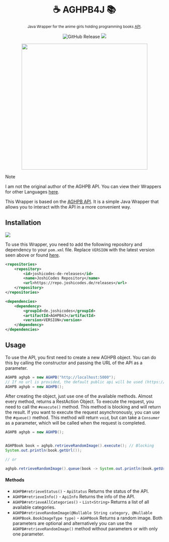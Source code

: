 <div align="center">

# ☕ AGHPB4J 📚
<sub>Java Wrapper for the anime girls holding programming books [API](https://api.devgoldy.xyz/aghpb/v1/docs).

![GitHub Release](https://img.shields.io/github/v/release/JoshiCodes/AGHPB4J?include_prereleases&sort=date&display_name=release)
<img src="https://repo.joshicodes.de/api/badge/latest/releases/de/joshicodes/AGHPB4J?prefix=v">


</div>

<div align="center">
    <img src="https://raw.githubusercontent.com/cat-milk/Anime-Girls-Holding-Programming-Books/master/Java/Natsukawa_Masuzu_Java_Programming.png" width="400px">
</div>

> [!Note]
> 
> I am not the original author of the AGHPB API. You can view their Wrappers for other Languages [here](https://github.com/THEGOLDENPRO/aghpb_api#-api-wrappers).

This Wrapper is based on the [AGHPB API](https://github.com/THEGOLDENPRO/aghpb_api/). It is a simple Java Wrapper that allows you to interact with the API in a more convenient way.

## Installation
<img src="https://repo.joshicodes.de/api/badge/latest/releases/de/joshicodes/AGHPB4J?prefix=v&name=Current Version">

To use this Wrapper, you need to add the following repository and dependency to your `pom.xml` file.
Replace `VERSION` with the latest version seen above or found [here](https://github.com/JoshiCodes/AGHPB4J/releases).

```xml
<repositories>
    <repository>
        <id>joshicodes-de-releases</id>
        <name>JoshiCodes Repository</name>
        <url>https://repo.joshicodes.de/releases</url>
    </repository>
</repositories>
```

```xml
<dependencies>
    <dependency>
        <groupId>de.joshicodes</groupId>
        <artifactId>AGHPB4J</artifactId>
        <version>VERSION</version>
    </dependency>
</dependencies>
```

## Usage
To use the API, you first need to create a new AGHPB object. You can do this by calling the constructor and passing the URL of the API as a parameter. 

```java
AGHPB aghpb = new AGHPB("http://localhost:5000");
// If no url is provided, the default public api will be used (https://api.devgoldy.xyz/aghpb/v1/)
AGHPB aghpb = new AGHPB();
```

After creating the object, just use one of the available methods.
Almost every method, returns a RestAction Object. To execute the request, you need to call the `#execute()` method.
This method is blocking and will return the result. 
If you want to execute the request asynchronously, you can use the `#queue()` method.
This method will return `void`, but can take a `Consumer` as a parameter, which will be called when the request is completed.

```java
AGHPB aghpb = new AGHPB();


AGHPBook book = aghpb.retrieveRandomImage().execute(); // Blocking
System.out.println(book.getUrl());

// or

aghpb.retrieveRandomImage().queue(book -> System.out.println(book.getUrl())); // Asynchronous
```

#### Methods
- `AGHPB#retrieveStatus()` - `ApiStatus`
    Returns the status of the API.
- `AGHPB#retrieveInfo()` - `ApiInfo`
    Returns the info of the API.
- `AGHPB#retrieveAllCategories()` - `List<String>`
    Returns a list of all available categories.
- `AGHPB#retrieveRandomImage(@Nullable String category, @Nullable AGHPBook.BookImageType type)` - `AGHPBook`
    Returns a random image. Both parameters are optional and alternatively you can use the `AGHPB#retrieveRandomImage()` method without parameters or with only one parameter.